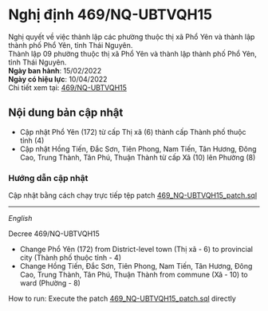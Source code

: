 # Nghị định 469/NQ-UBTVQH15
Nghị quyết về việc thành lập các phường thuộc thị xã Phổ Yên và thành lập thành phố Phổ Yên, tỉnh Thái Nguyên.  
Thành lập 09 phường thuộc thị xã Phổ Yên và thành lập thành phố Phổ Yên, tỉnh Thái Nguyên.  
**Ngày ban hành**: 15/02/2022  
**Ngày có hiệu lực**: 10/04/2022  
Chi tiết xem tại: [469/NQ-UBTVQH15](https://luatvietnam.vn/dia-gioi-hanh-chinh/nghi-quyet-469-nq-ubtvqh15-uy-ban-thuong-vu-quoc-hoi-217275-d1.html)

## Nội dung bản cập nhật

- Cập nhật Phổ Yên (172) từ cấp Thị xã (6) thành cấp Thành phố thuộc tỉnh (4)
- Cập nhật Hồng Tiến, Đắc Sơn, Tiên Phong, Nam Tiến, Tân Hương, Đông Cao, Trung Thành, Tân Phú, Thuận Thành 
từ cấp Xã (10) lên Phường (8)

### Hướng dẫn cập nhật
Cập nhật bằng cách chạy trực tiếp tệp patch [469_NQ-UBTVQH15_patch.sql](469_NQ-UBTVQH15_patch.sql)

---
_English_  

Decree 469/NQ-UBTVQH15  
- Change Phổ Yên (172) from District-level town (Thị xã - 6) to provincial city (Thành phố thuộc tỉnh - 4)  
- Change Hồng Tiến, Đắc Sơn, Tiên Phong, Nam Tiến, Tân Hương, Đông Cao, Trung Thành, Tân Phú, Thuận Thành from commune (Xã - 10) to ward (Phường - 8)  

How to run: Execute the patch [469_NQ-UBTVQH15_patch.sql](469_NQ-UBTVQH15_patch.sql) directly   
